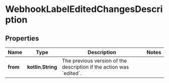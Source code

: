 
# WebhookLabelEditedChangesDescription

## Properties
Name | Type | Description | Notes
------------ | ------------- | ------------- | -------------
**from** | **kotlin.String** | The previous version of the description if the action was &#x60;edited&#x60;. | 



